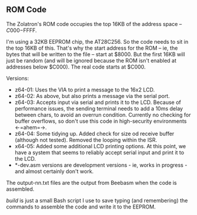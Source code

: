 ## ROM Code

The Zolatron's ROM code occupies the top 16KB of the address space – $C000-$FFFF.

I'm using a 32KB EEPROM chip, the AT28C256. So the code needs to sit in the top 16KB of this. That's why the start address for the ROM – ie, the bytes that will be written to the file – start at $8000. But the first 16KB will just be random (and will be ignored because the ROM isn't enabled at addresses below $C000). The real code starts at $C000.

Versions:
* z64-01: Uses the VIA to print a message to the 16x2 LCD.
* z64-02: As above, but also prints a message via the serial port.
* z64-03: Accepts input via serial and prints it to the LCD. Because of performance issues, the sending terminal needs to add a 10ms delay between chars, to avoid an overrun condition. Currently no checking for buffer overflows, so don't use this code in high-security environments <-=ahem=->.
* z64-04: Some tidying up. Added check for size od receive buffer (although not tested). Removed the looping within the ISR.
* x64-05: Added some additional LCD printing options. At this point, we have a system that seems to reliably accept serial input and print it to the LCD.
* *-dev.asm versions are development versions - ie, works in progress - and almost certainly don't work.

The output-nn.txt files are the output from Beebasm when the code is assembled.

_build_ is just a small Bash script I use to save typing (and remembering) the commands to assemble the code and write it to the EEPROM.
